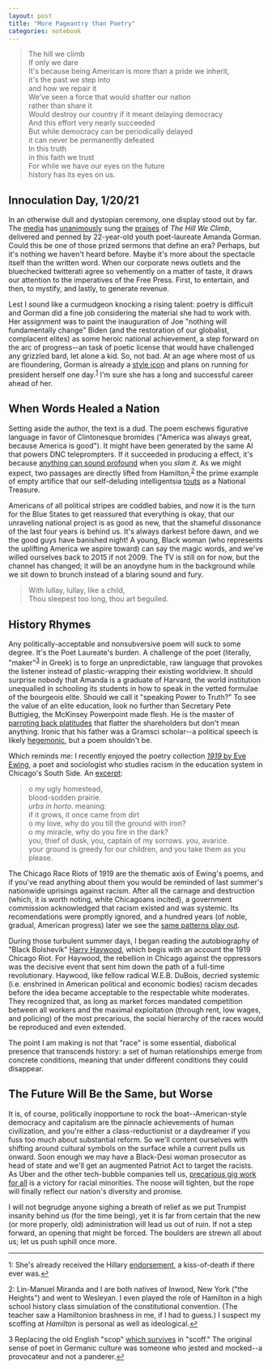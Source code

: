 ```yaml
---
layout: post
title: "More Pageantry than Poetry"
categories: notebook
---
```

> The hill we climb\
If only we dare\
It's because being American is more than a pride we inherit,\
it's the past we step into\
and how we repair it\
We've seen a force that would shatter our nation\
rather than share it\
Would destroy our country if it meant delaying democracy\
And this effort very nearly succeeded\
But while democracy can be periodically delayed\
it can never be permanently defeated\
In this truth\
in this faith we trust\
For while we have our eyes on the future\
history has its eyes on us.

## Innoculation Day, 1/20/21

In an otherwise dull and dystopian ceremony, one display stood out by far. The [media](https://www.washingtonpost.com/outlook/gorman-performance-vital-poetry/2021/01/22/010c35dc-5c2e-11eb-8bcf-3877871c819d_story.html) has [unanimously](https://www.cnn.com/2021/01/22/opinions/amanda-gorman-affirmed-poetry-and-me-ashley-m-jones/index.html) sung the [praises](https://www.thenation.com/article/environment/amanda-gorman-climate-biden/) of *The Hill We Climb*, delivered and penned by 22-year-old youth poet-laureate Amanda Gorman. Could this be one of those prized sermons that define an era? Perhaps, but it's nothing we haven't heard before. Maybe it's more about the spectacle itself than the written word. When our corporate news outlets and the bluechecked twitterati agree so vehemently on a matter of taste, it draws our attention to the imperatives of the Free Press. First, to entertain, and then, to mystify, and lastly, to generate revenue.

Lest I sound like a curmudgeon knocking a rising talent: poetry is difficult and Gorman did a fine job considering the material she had to work with. Her assignment was to paint the inauguration of Joe "nothing will fundamentally change" Biden (and the restoration of our globalist, complacent elites) as some heroic national achievement, a step forward on the arc of progress--an task of poetic license that would have challenged any grizzled bard, let alone a kid. So, not bad. At an age where most of us are floundering, Gorman is already a [style icon](https://wwd.com/fashion-news/fashion-features/amanda-gorman-new-kind-of-style-icon-fashion-purpose-sustainability-1234709979/) and plans on running for president herself one day.<sup id="a2">[1](#f2)</sup> I'm sure she has a long and successful career ahead of her.

## When Words Healed a Nation

Setting aside the author, the text is a dud. The poem eschews figurative language in favor of Clintonesque bromides ("America was always great, because America is good"). It might have been generated by the same AI that powers DNC teleprompters. If it succeeded in producing a effect, it's because [anything can sound profound](https://twitter.com/largemovement/status/1352018319600099328?s=20) when you *slam it.* As we might expect, two passages are directly lifted from Hamilton,<sup id="a1">[2](#f1)</sup>  the prime example of empty artifice that our self-deluding intelligentsia [touts](https://www.currentaffairs.org/2016/07/you-should-be-terrified-that-people-who-like-hamilton-run-our-country) as a National Treasure.

Americans of all political stripes are coddled babies, and now it is the turn for the Blue States to get reassured that everything is okay, that our unraveling national project is as good as new, that the shameful dissonance of the last four years is behind us. It's always darkest before dawn, and we the good guys have banished night! A young, Black woman (who represents the uplifting America we aspire toward) can say the magic words, and we've willed ourselves back to 2015 if not 2009. The TV is still on for now, but the channel has changed; it will be an anoydyne hum in the background while we sit down to brunch instead of a blaring sound and fury.

>With lullay, lullay, like a child,\
Thou sleepest too long, thou art beguiled.

## History Rhymes

Any politically-acceptable and nonsubversive poem will suck to some degree. It's the Poet Laureate's burden. A challenge of the poet (literally, "maker"<sup id="a3">[3](#f3)</sup> in Greek) is to forge an unpredictable, raw language that provokes the listener instead of plastic-wrapping their existing worldview. It should surprise nobody that Amanda is a graduate of Harvard, the world institution unequalled in schooling its students in how to speak in the vetted formulae of the bourgeois elite. Should we call it "speaking Power to Truth?" To see the value of an elite education, look no further than Secretary Pete Buttigieg, the McKinsey Powerpoint made flesh. He is the master of [parroting back platitudes](http://www.mayopete.io/) that flatter the shareholders but don't mean anything. Ironic that his father was a Gramsci scholar--a political speech is likely [hegemonic](https://en.wikipedia.org/wiki/Cultural_hegemony), but a poem shouldn't be.

Which reminds me: I recently enjoyed the poetry collection [*1919* by Eve Ewing](https://www.haymarketbooks.org/books/1272-1919), a poet and sociologist who studies racism in the education system in Chicago's South Side. An [excerpt](https://anotherchicagomagazine.net/2019/06/11/4-poems-by-eve-ewing-and-an-interview-with-the-author/):
>o my ugly homestead,\
blood-sodden prairie.\
*urbs in horto*. meaning:\
if it grows, it once came from dirt\
o my love, why do you till the ground with iron?\
o my miracle, why do you fire in the dark?\
you, thief of dusk, you, captain of my sorrows. you, avarice.\
your ground is greedy for our children, and you take them as you please.

The Chicago Race Riots of 1919 are the thematic axis of Ewing's poems, and if you've read anything about them you would be reminded of last summer's nationwide uprisings against racism. After all the carnage and destruction (which, it is worth noting, white Chicagoans incited), a government commission acknowledged that racism existed and was systemic. Its recomendations were promptly ignored, and a hundred years (of noble, gradual, American progress) later we see the [same patterns play out](https://www.npr.org/2020/06/15/877108426/poet-eve-ewing-connects-1919-chicago-to-todays-racial-unrest).

During those turbulent summer days, I began reading the autobiography of "Black Bolshevik" [Harry Haywood](https://www.marxists.org/glossary/people/h/a.htm#haywood-harry), which begis with an account the 1919 Chicago Riot. For Haywood, the rebellion in Chicago against the oppressors was the decisive event that sent him down the path of a full-time revolutionary. Haywood, like fellow radical W.E.B. DuBois, decried systemic (i.e. enshrined in American political and economic bodies) racism decades before the idea became acceptable to the respectable white moderates. They recognized that, as long as market forces mandated competition between all workers and the maximal exploitation (through rent, low wages, and policing) of the most precarious, the social hierarchy of the races would be reproduced and even extended.

 The point I am making is not that "race" is some essential, diabolical presence that transcends history: a set of human relationships emerge from concrete conditions, meaning that under different conditions they could disappear.

 ## The Future Will Be the Same, but Worse

It is, of course, politically inopportune to rock the boat--American-style democracy and capitalism are the pinnacle achievements of human civilization, and you're either a class-reductionist or a daydreamer if you fuss too much about substantial reform. So we'll content ourselves with shifting around cultural symbols on the surface while a current pulls us onward. Soon enough we may have a Black-Desi woman prosecutor as head of state and we'll get an augmented Patriot Act to target the racists. As Uber and the other tech-bubble companies tell us, [precarious gig work for all](https://www.jacobinmag.com/2020/11/proposition-22-california-uber-lyft-gig-employee) is a victory for racial minorities. The noose will tighten, but the rope will finally reflect our nation's diversity and promise.

I will not begrudge anyone sighing a breath of relief as we put Trumpist insanity behind us (for the time being), yet it is far from certain that the new (or more properly, old) administration will lead us out of ruin. If not a step forward, an opening that might be forced. The boulders are strewn all about us; let us push uphill once more.
<hr>

<a id="f2">1</a>: She's already received the Hillary [endorsement](https://twitter.com/HillaryClinton/status/1351972735598145536?s=20), a kiss-of-death if there ever was.[&#8617;](#a2)

<a id="f1">2</a>: Lin-Manuel Miranda and I are both natives of Inwood, New York ("the Heights") and went to Wesleyan. I even played the role of Hamilton in a high school history class simulation of the constitutional convention. (The teacher saw a Hamiltonion brashness in me, if I had to guess.) I suspect my scoffing at *Hamilton* is personal as well as ideological.[&#8617;](#a1)

<a id="f3">3</a> Replacing the old English "scop" [which survives](https://www.etymonline.com/search?q=scoff) in "scoff." The original sense of poet in Germanic culture was someone who jested and mocked--a provocateur and not a panderer.[&#8617;](#a3)
